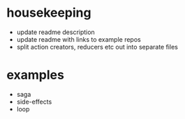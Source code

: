 # housekeeping

- update readme description
- update readme with links to example repos
- split action creators, reducers etc out into separate files

# examples

- saga
- side-effects
- loop
